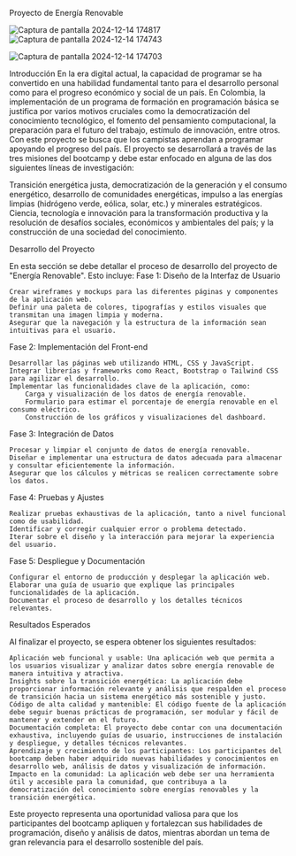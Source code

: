 

Proyecto de Energía Renovable

![Captura de pantalla 2024-12-14 174817](https://github.com/user-attachments/assets/62dbd238-4cb4-49c0-a185-029a602b9176) ![Captura de pantalla 2024-12-14 174743](https://github.com/user-attachments/assets/b241130d-9452-481a-82d9-7f9284288dae)

![Captura de pantalla 2024-12-14 174703](https://github.com/user-attachments/assets/8af9063c-b6b6-4258-9267-d002ac516c59)

Introducción
En la era digital actual, la capacidad de programar se ha convertido en una habilidad fundamental tanto para el desarrollo personal como para el progreso económico y social de un país. En Colombia, la implementación de un programa de formación en programación básica se justifica por varios motivos cruciales como la democratización del conocimiento tecnológico, el fomento del pensamiento computacional, la preparación para el futuro del trabajo, estímulo de innovación, entre otros. Con este proyecto se busca que los campistas aprendan a programar apoyando el progreso del país. El proyecto se desarrollará a través de las tres misiones del bootcamp y debe estar enfocado en alguna de las dos siguientes líneas de investigación:

Transición energética justa, democratización de la generación y el consumo energético, desarrollo de comunidades energéticas, impulso a las energías limpias (hidrógeno verde, eólica, solar, etc.) y minerales estratégicos.
Ciencia, tecnología e innovación para la transformación productiva y la resolución de desafíos sociales, económicos y ambientales del país; y la construcción de una sociedad del conocimiento.

Desarrollo del Proyecto

En esta sección se debe detallar el proceso de desarrollo del proyecto de "Energía Renovable". Esto incluye:
Fase 1: Diseño de la Interfaz de Usuario

    Crear wireframes y mockups para las diferentes páginas y componentes de la aplicación web.
    Definir una paleta de colores, tipografías y estilos visuales que transmitan una imagen limpia y moderna.
    Asegurar que la navegación y la estructura de la información sean intuitivas para el usuario.

Fase 2: Implementación del Front-end

    Desarrollar las páginas web utilizando HTML, CSS y JavaScript.
    Integrar librerías y frameworks como React, Bootstrap o Tailwind CSS para agilizar el desarrollo.
    Implementar las funcionalidades clave de la aplicación, como:
        Carga y visualización de los datos de energía renovable.
        Formulario para estimar el porcentaje de energía renovable en el consumo eléctrico.
        Construcción de los gráficos y visualizaciones del dashboard.

Fase 3: Integración de Datos

    Procesar y limpiar el conjunto de datos de energía renovable.
    Diseñar e implementar una estructura de datos adecuada para almacenar y consultar eficientemente la información.
    Asegurar que los cálculos y métricas se realicen correctamente sobre los datos.

Fase 4: Pruebas y Ajustes

    Realizar pruebas exhaustivas de la aplicación, tanto a nivel funcional como de usabilidad.
    Identificar y corregir cualquier error o problema detectado.
    Iterar sobre el diseño y la interacción para mejorar la experiencia del usuario.

Fase 5: Despliegue y Documentación

    Configurar el entorno de producción y desplegar la aplicación web.
    Elaborar una guía de usuario que explique las principales funcionalidades de la aplicación.
    Documentar el proceso de desarrollo y los detalles técnicos relevantes.

Resultados Esperados

Al finalizar el proyecto, se espera obtener los siguientes resultados:

    Aplicación web funcional y usable: Una aplicación web que permita a los usuarios visualizar y analizar datos sobre energía renovable de manera intuitiva y atractiva.
    Insights sobre la transición energética: La aplicación debe proporcionar información relevante y análisis que respalden el proceso de transición hacia un sistema energético más sostenible y justo.
    Código de alta calidad y mantenible: El código fuente de la aplicación debe seguir buenas prácticas de programación, ser modular y fácil de mantener y extender en el futuro.
    Documentación completa: El proyecto debe contar con una documentación exhaustiva, incluyendo guías de usuario, instrucciones de instalación y despliegue, y detalles técnicos relevantes.
    Aprendizaje y crecimiento de los participantes: Los participantes del bootcamp deben haber adquirido nuevas habilidades y conocimientos en desarrollo web, análisis de datos y visualización de información.
    Impacto en la comunidad: La aplicación web debe ser una herramienta útil y accesible para la comunidad, que contribuya a la democratización del conocimiento sobre energías renovables y la transición energética.

Este proyecto representa una oportunidad valiosa para que los participantes del bootcamp apliquen y fortalezcan sus habilidades de programación, diseño y análisis de datos, mientras abordan un tema de gran relevancia para el desarrollo sostenible del país.
